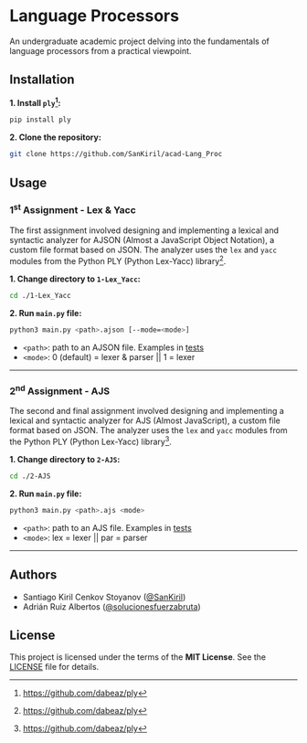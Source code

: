 # Language Processors
An undergraduate academic project delving into the fundamentals of language processors from a practical viewpoint.

## Installation
**1. Install `ply`[^1]:**
```bash
pip install ply
```
**2. Clone the repository:**
```bash
git clone https://github.com/SanKiril/acad-Lang_Proc
```

## Usage
### 1<sup>st</sup> Assignment - Lex & Yacc
The first assignment involved designing and implementing a lexical and syntactic analyzer for AJSON (Almost a JavaScript Object Notation), a custom file format based on JSON. The analyzer uses the `lex` and `yacc` modules from the Python PLY (Python Lex-Yacc) library[^1].

**1. Change directory to `1-Lex_Yacc`:**
```bash
cd ./1-Lex_Yacc
```
**2. Run `main.py` file:**
```bash
python3 main.py <path>.ajson [--mode=<mode>]
```
- `<path>`: path to an AJSON file. Examples in [tests](./1-Lex_Yacc/tests)
- `<mode>`: 0 (default) = lexer & parser || 1 = lexer
---
### 2<sup>nd</sup> Assignment - AJS
The second and final assignment involved designing and implementing a lexical and syntactic analyzer for AJS (Almost JavaScript), a custom file format based on JSON. The analyzer uses the `lex` and `yacc` modules from the Python PLY (Python Lex-Yacc) library[^1].

**1. Change directory to `2-AJS`:**
```bash
cd ./2-AJS
```
**2. Run `main.py` file:**
```bash
python3 main.py <path>.ajs <mode>
```
- `<path>`: path to an AJS file. Examples in [tests](./2-AJS/tests)
- `<mode>`: lex = lexer || par = parser
---
## Authors
- Santiago Kiril Cenkov Stoyanov ([@SanKiril](https://github.com/SanKiril))
- Adrián Ruiz Albertos ([@solucionesfuerzabruta](https://github.com/solucionesfuerzabruta))

## License
This project is licensed under the terms of the **MIT License**. See the [LICENSE](./LICENSE) file for details.

[^1]: https://github.com/dabeaz/ply
